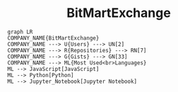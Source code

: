 <h1 align="center">BitMartExchange</h1>

```mermaid
graph LR
COMPANY_NAME{BitMartExchange}
COMPANY_NAME ---> U{Users} ---> UN[2]
COMPANY_NAME ---> R{Repositories} ---> RN[7]
COMPANY_NAME ---> G{Gists} ---> GN[33]
COMPANY_NAME ---> ML{Most Used<br>Languages}
ML --> JavaScript[JavaScript]
ML --> Python[Python]
ML --> Jupyter_Notebook[Jupyter Notebook]
```
